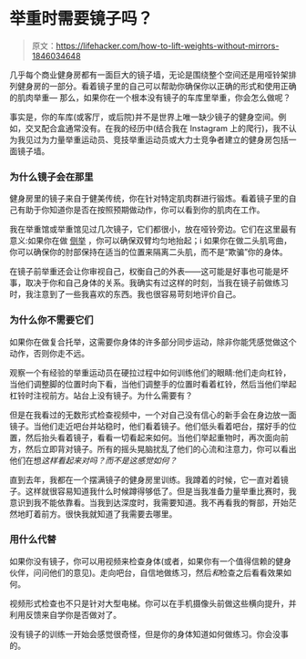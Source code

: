 # 举重时需要镜子吗？

> 原文：<https://lifehacker.com/how-to-lift-weights-without-mirrors-1846034648>

几乎每个商业健身房都有一面巨大的镜子墙，无论是围绕整个空间还是用哑铃架排列健身房的一部分。看着镜子里的自己可以帮助你确保你以正确的形式和使用正确的肌肉举重— 那么，如果你在一个根本没有镜子的车库里举重，你会怎么做呢？



事实是，你的车库(或客厅，或后院)并不是世界上唯一缺少镜子的健身空间。例如，交叉配合盒通常没有。在我的经历中(结合我在 Instagram 上的爬行)，我不认为我见过为力量举重运动员、竞技举重运动员或大力士竞争者建立的健身房包括一面镜子墙。

### 为什么镜子会在那里

健身房里的镜子来自于健美传统，你在针对特定肌肉群进行锻炼。看着镜子里的自己有助于你知道你是否在按照预期做动作，你可以看到你的肌肉在工作。

我在举重馆或举重馆见过几次镜子，它们都很小，放在哑铃旁边。它们在这里最有意义:如果你在做 [侧举](https://www.acefitness.org/education-and-resources/lifestyle/exercise-library/26/lateral-raise/) ，你可以确保双臂均匀地抬起；i 如果你在做二头肌弯曲，你可以确保你的肘部保持在适当的位置来隔离二头肌，而不是“欺骗”你的身体。

在镜子前举重还会让你审视自己，权衡自己的外表——这可能是好事也可能是坏事，取决于你和自己身体的关系。我确实有过这样的时刻，当我在镜子前做练习时，我注意到了一些我喜欢的东西。我也很容易苛刻地评价自己。

### 为什么你不需要它们

如果你在做复合托举，这需要你身体的许多部分同步运动，除非你能凭感觉做这个动作，否则你走不远。

观察一个有经验的举重运动员在硬拉过程中如何训练他们的眼睛:他们走向杠铃，当他们调整脚的位置时向下看，当他们调整手的位置时看着杠铃，然后当他们举起杠铃时注视前方。站台上没有镜子。为什么需要有？

但是在我看过的无数形式检查视频中，一个对自己没有信心的新手会在身边放一面镜子。当他们走近吧台并站稳时，他们看着镜子。他们低头看着吧台，摆好手的位置，然后抬头看着镜子，看看一切看起来如何。当他们举起重物时，再次面向前方，然后立即背对镜子。所有的摇头晃脑扰乱了他们的心流和注意力，你可以看出他们在想*这样看起来对吗？*而不是*这感觉如何？*

直到去年，我都在一个摆满镜子的健身房里训练。我蹲着的时候，它一直对着镜子。这样就很容易知道我什么时候蹲得够低了。但是当我准备力量举重比赛时，我意识到我不能依靠看。当我到达深度时，我需要知道。我不再看我的臀部，开始茫然地盯着前方。很快我就知道了我需要去哪里。

### 用什么代替

如果你没有镜子，你可以用视频来检查身体(或者，如果你有一个值得信赖的健身伙伴，问问他们的意见)。走向吧台，自信地做练习，然后*和*检查之后看看效果如何。

视频形式检查也不只是针对大型电梯。你可以在手机摄像头前做这些横向提升，并利用反馈来自学你是否做对了。

没有镜子的训练一开始会感觉很奇怪，但是你的身体知道如何做练习。你会没事的。